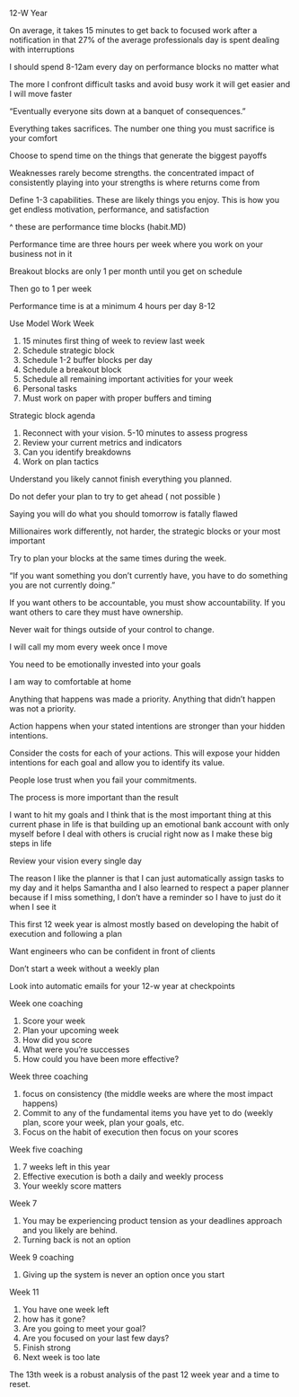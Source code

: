 12-W Year

On average, it takes 15 minutes to get back to focused work after a notification in that 27% of the average professionals day is spent dealing with interruptions 

  

I should spend 8-12am every day on performance blocks no matter what

  

The more I confront difficult tasks and avoid busy work it will get easier and I will move faster

  

“Eventually everyone sits down at a banquet of consequences.”

  

Everything takes sacrifices. The number one thing you must sacrifice is your comfort

  

Choose to spend time on the things that generate the biggest payoffs 

  

Weaknesses rarely become strengths. the concentrated impact of consistently playing into your strengths is where returns come from 

  

Define 1-3 capabilities. These are likely things you enjoy. This is how you get endless motivation, performance, and satisfaction

  

^ these are performance time blocks (habit.MD)

  

Performance time are three hours per week where you work on your business not in it

  

Breakout blocks are only 1 per month until you get on schedule

  

Then go to 1 per week

  

Performance time is at a minimum 4 hours per day 8-12

  

Use Model Work Week

1. 15 minutes first thing of week to review last week
2. Schedule strategic block
3. Schedule 1-2 buffer blocks per day
4. Schedule a breakout block
5. Schedule all remaining important activities for your week
6. Personal tasks
7. Must work on paper with proper buffers and timing

  

Strategic block agenda

1. Reconnect with your vision. 5-10 minutes to assess progress
2. Review your current metrics and indicators
3. Can you identify breakdowns
4. Work on plan tactics

  

Understand you likely cannot finish everything you planned.

  

Do not defer your plan to try to get ahead ( not possible )

  

Saying you will do what you should tomorrow is fatally flawed

  

Millionaires work differently, not harder, the strategic blocks or your most important 

  

Try to plan your blocks at the same times during the week.

  

“If you want something you don’t currently have, you have to do something you are not currently doing.”

  

If you want others to be accountable, you must show accountability. If you want others to care they must have ownership.

  

Never wait for things outside of your control to change.

  

I will call my mom every week once I move

  

You need to be emotionally invested into your goals

  

I am way to comfortable at home

  

Anything that happens was made a priority. Anything that didn’t happen was not a priority.

  

Action happens when your stated intentions are stronger than your hidden intentions.

  

Consider the costs for each of your actions. This will expose your hidden intentions for each goal and allow you to identify its value.

  

People lose trust when you fail your commitments.

  

The process is more important than the result

  

I want to hit my goals and I think that is the most important thing at this current phase in life is that building up an emotional bank account with only myself before I deal with others is crucial right now as I make these big steps in life 

  

Review your vision every single day

The reason I like the planner is that I can just automatically assign tasks to my day and it helps Samantha and I also learned to respect a paper planner because if I miss something, I don’t have a reminder so I have to just do it when I see it 

This first 12 week year is almost mostly based on developing the habit of execution and following a plan 

Want engineers who can be confident in front of clients

Don’t start a week without a weekly plan

Look into automatic emails for your 12-w year at checkpoints 

Week one coaching

1. Score your week
2. Plan your upcoming week
3. How did you score
4. What were you’re successes
5. How could you have been more effective?

Week three coaching 

1. focus on consistency (the middle weeks are where the most impact happens)
2. Commit to any of the fundamental items you have yet to do (weekly plan, score your week, plan your goals, etc.
3. Focus on the habit of execution then focus on your scores

Week five coaching

1. 7 weeks left in this year
2. Effective execution is both a daily and weekly process
3. Your weekly score matters

Week 7

1. You may be experiencing product tension as your deadlines approach and you likely are behind.
2. Turning back is not an option

Week 9 coaching

1. Giving up the system is never an option once you start

Week 11

1. You have one week left
2. how has it gone? 
3. Are you going to meet your goal?
4. Are you focused on your last few days?
5. Finish strong
6. Next week is too late 

The 13th week is a robust analysis of the past 12 week year and a time to reset.